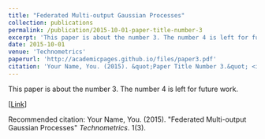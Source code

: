 ```yaml
---
title: "Federated Multi-output Gaussian Processes"
collection: publications
permalink: /publication/2015-10-01-paper-title-number-3
excerpt: 'This paper is about the number 3. The number 4 is left for future work.'
date: 2015-10-01
venue: 'Technometrics'
paperurl: 'http://academicpages.github.io/files/paper3.pdf'
citation: 'Your Name, You. (2015). &quot;Paper Title Number 3.&quot; <i>Journal 1</i>. 1(3).'
---
```

This paper is about the number 3. The number 4 is left for future work.

[[Link](https://www.tandfonline.com/doi/full/10.1080/00401706.2023.2238834)]

Recommended citation: Your Name, You. (2015). "Federated Multi-output Gaussian Processes" <i>Technometrics</i>. 1(3).
